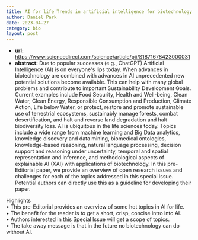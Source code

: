 ```yaml
---
title: AI for life Trends in artificial intelligence for biotechnology
author: Daniel Park
date: 2023-04-27
category: bio
layout: post
---
```


 - **url:** <https://www.sciencedirect.com/science/article/pii/S1871678423000031>
 - **abstract:** Due to popular successes (e.g., ChatGPT) Artificial Intelligence (AI) is on everyone's lips today. When advances in biotechnology are combined with advances in AI unprecedented new potential solutions become available. This can help with many global problems and contribute to important Sustainability Development Goals. Current examples include Food Security, Health and Well-being, Clean Water, Clean Energy, Responsible Consumption and Production, Climate Action, Life below Water, or protect, restore and promote sustainable use of terrestrial ecosystems, sustainably manage forests, combat desertification, and halt and reverse land degradation and halt biodiversity loss. AI is ubiquitous in the life sciences today. Topics include a wide range from machine learning and Big Data analytics, knowledge discovery and data mining, biomedical ontologies, knowledge-based reasoning, natural language processing, decision support and reasoning under uncertainty, temporal and spatial representation and inference, and methodological aspects of explainable AI (XAI) with applications of biotechnology. In this pre-Editorial paper, we provide an overview of open research issues and challenges for each of the topics addressed in this special issue. Potential authors can directly use this as a guideline for developing their paper.


Highlights <br>
• This pre-Editorial provides an overview of some hot topics in AI for life. <br>
• The benefit for the reader is to get a short, crisp, concise intro into AI. <br>
• Authors interested in this Special Issue will get a scope of topics. <br>
• The take away message is that in the future no biotechnology can do without AI.<br>
